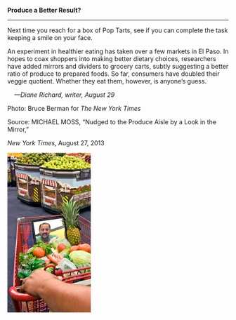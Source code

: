 **Produce a Better Result?**

****

Next time you reach for a box of Pop Tarts, see if you can complete the task keeping a smile on your face. 

An experiment in healthier eating has taken over a few markets in El Paso. In hopes to coax shoppers into making better dietary choices, researchers have added mirrors and dividers to grocery carts, subtly suggesting a better ratio of produce to prepared foods. So far, consumers have doubled their veggie quotient. Whether they eat them, however, is anyone’s guess.

    *—Diane Richard, writer, August 29*

Photo: Bruce Berman for *The New York Times*

Source: MICHAEL MOSS, “Nudged to the Produce Aisle by a Look in the Mirror,” 

*New York Times*, August 27, 2013 

![](../images/13.08.29_Richard_ShoppingCartEDIT-1.jpeg)
